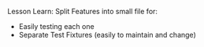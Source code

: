 Lesson Learn: Split Features into small file for:
* Easily testing each one
* Separate Test Fixtures (easily to maintain and change)